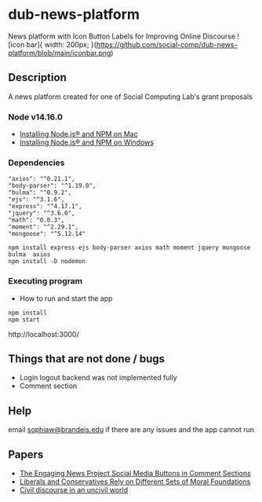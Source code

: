 # dub-news-platform
News platform with Icon Button Labels for Improving Online Discourse
![icon bar]{ width: 200px; }(https://github.com/social-comp/dub-news-platform/blob/main/iconbar.png) 

## Description
A news platform created for one of Social Computing Lab's grant proposals 

### Node v14.16.0 
* [Installing Node.js® and NPM on Mac](https://treehouse.github.io/installation-guides/mac/node-mac.html)
* [Installing Node.js® and NPM on Windows](https://treehouse.github.io/installation-guides/windows/node-windows.html)



### Dependencies

    "axios": "^0.21.1",
    "body-parser": "^1.19.0",
    "bulma": "^0.9.2",
    "ejs": "^3.1.6",
    "express": "^4.17.1",
    "jquery": "^3.6.0",
    "math": "0.0.3",
    "moment": "^2.29.1",
    "mongoose": "^5.12.14"
    
    

```
npm install express ejs body-parser axios math moment jquery mongoose bulma  axios
npm install -D nodemon 
```


### Executing program

* How to run and start the app

```
npm install
npm start
```
http://localhost:3000/


## Things that are not done / bugs
* Login logout backend was not implemented fully
* Comment section 

## Help

email sophiaw@brandeis.edu if there are any issues and the app cannot run


## Papers

* [The Engaging News Project Social Media Buttons in Comment Sections](https://mediaengagement.org/wp-content/uploads/2014/04/ENP_Buttons_Report.pdf)
* [Liberals and Conservatives Rely on Different Sets of Moral Foundations](https://fbaum.unc.edu/teaching/articles/JPSP-2009-Moral-Foundations.pdf)
* [Civil discourse in an uncivil world](https://www.apa.org/monitor/2016/05/cover-civil-discourse)
